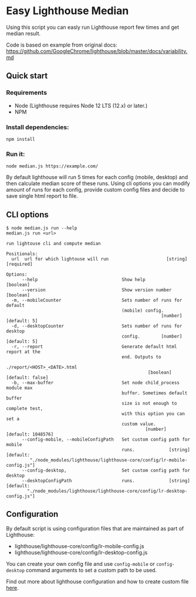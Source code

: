 # Easy Lighthouse Median

Using this script you can easly run Lighthouse report few times and get median result. 

Code is based on example from original docs:
https://github.com/GoogleChrome/lighthouse/blob/master/docs/variability.md


## Quick start

### Requirements
- Node (Lighthouse requires Node 12 LTS (12.x) or later.)
- NPM

### Install dependencies:
```
npm install
```

### Run it:
```
node median.js https://example.com/
```

By default lighthouse will run 5 times for each config (mobile, desktop) and then calculate median score of these runs. Using cli options you can modify amount of runs for each config, provide custom config files and decide to save single html report to file.

## CLI options
```
$ node median.js run --help                                    
median.js run <url>

run lightouse cli and compute median

Positionals:
  url  url for which lightouse will run                      [string] [required]

Options:
      --help                                Show help                  [boolean]
      --version                             Show version number        [boolean]
  -m, --mobileCounter                       Sets number of runs for default
                                            (mobile) config.
                                                           [number] [default: 5]
  -d, --desktopCounter                      Sets number of runs for desktop
                                            config.        [number] [default: 5]
  -r, --report                              Generate default html report at the
                                            end. Outputs to
                                            ./report/<HOST>_<DATE>.html
                                                      [boolean] [default: false]
  -b, --max-buffer                          Set node child_process module max
                                            buffer. Sometimes default buffer
                                            size is not enough to complete test,
                                            with this option you can set a
                                            custom value.
                                                     [number] [default: 1048576]
      --config-mobile, --mobileConfigPath   Set custom config path for mobile
                                            runs.             [string] [default:
         "./node_modules/lighthouse/lighthouse-core/config/lr-mobile-config.js"]
      --config-desktop,                     Set custom config path for desktop
      --desktopConfigPath                   runs.             [string] [default:
        "./node_modules/lighthouse/lighthouse-core/config/lr-desktop-config.js"]
```

## Configuration

By default script is using configuration files that are maintained as part of Lighthouse:
- lighthouse/lighthouse-core/config/lr-mobile-config.js
- lighthouse/lighthouse-core/config/lr-desktop-config.js

You can create your own config file and use `config-mobile` or `config-desktop` command arguments to set a custom path to be used.

Find out more about lighthouse configuration and how to create custom file [here](https://github.com/GoogleChrome/lighthouse/blob/master/docs/configuration.md).
